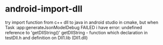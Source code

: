 # android-import-dll
try import function from c++ dll to java in android studio in cmake, but when Task :app:generateJsonModelDebug FAILED i have error: undefined reference to 'getDllString()'  getDllString - function which declaration in testDll.h and definition on Dll1.lib (Dll1.dll)
